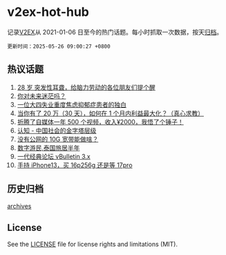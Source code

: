 # v2ex-hot-hub

 记录[V2EX](https://www.v2ex.com/)从 2021-01-06 日至今的热门话题。每小时抓取一次数据，按天[归档](archives)。

`更新时间：2025-05-26 09:00:27 +0800`

## 热议话题

1. [28 岁 突发性耳聋，给脑力劳动的各位朋友们提个醒](https://www.v2ex.com/t/1134171)
1. [你对未来迷茫吗？](https://www.v2ex.com/t/1134119)
1. [一位大四失业重度焦虑抑郁症患者的独白](https://www.v2ex.com/t/1134173)
1. [当你有了 20 万（30 天），如何在 1 个月内利益最大化？（真心求教）](https://www.v2ex.com/t/1134130)
1. [折腾了自媒体一年 500 个视频，收入¥2000，我悟了个锤子！](https://www.v2ex.com/t/1134159)
1. [认知 - 中国社会的金字塔层级](https://www.v2ex.com/t/1134122)
1. [没有公网的 10G 宽带能做啥？](https://www.v2ex.com/t/1134134)
1. [数字游民,泰国旅居半年](https://www.v2ex.com/t/1134160)
1. [一代经典论坛 vBulletin 3.x](https://www.v2ex.com/t/1134124)
1. [手持 iPhone13，买 16p256g 还是等 17pro](https://www.v2ex.com/t/1134154)

## 历史归档

[archives](archives)

## License

See the [LICENSE](LICENSE) file for license rights and limitations (MIT).
